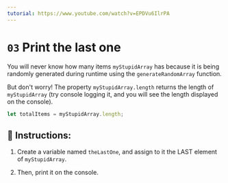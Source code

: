 ```yaml
---
tutorial: https://www.youtube.com/watch?v=EPDVu6IlrPA
---
```


# `03` Print the last one

You will never know how many items `myStupidArray` has because it is being randomly generated during runtime using the `generateRandomArray` function.

But don't worry! The property `myStupidArray.length` returns the length of `myStupidArray` (try console logging it, and you will see the length displayed on the console).

```js
let totalItems = myStupidArray.length;
```

## 📝 Instructions:

1. Create a variable named `theLastOne`, and assign to it the LAST element of `myStupidArray`.

2. Then, print it on the console.
